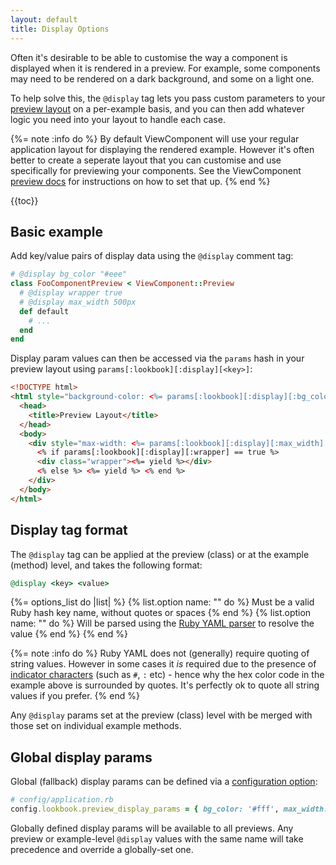 ```yaml
---
layout: default
title: Display Options
---
```


Often it's desirable to be able to customise the way a component is displayed when it is rendered in a preview.
For example, some components may need to be rendered on a dark background, and some on a light one.

To help solve this, the `@display` tag lets you pass custom parameters to your [preview layout](https://viewcomponent.org/guide/previews.html#layouts) on a per-example basis,
and you can then add whatever logic you need into your layout to handle each case.

{%= note :info do %}
By default ViewComponent will use your regular application layout for displaying the rendered example. However it's often better to create a seperate layout that you can customise and use specifically for previewing your components. See the ViewComponent [preview docs](https://viewcomponent.org/guide/previews.html) for instructions on how to set that up.
{% end %}

{{toc}}

## Basic example

Add key/value pairs of display data using the `@display` comment tag:

```ruby
# @display bg_color "#eee"
class FooComponentPreview < ViewComponent::Preview
  # @display wrapper true
  # @display max_width 500px
  def default
    # ...
  end
end
```

Display param values can then be accessed via the `params` hash in your preview layout using `params[:lookbook][:display][<key>]`:

```html
<!DOCTYPE html>
<html style="background-color: <%= params[:lookbook][:display][:bg_color] %>">
  <head>
    <title>Preview Layout</title>
  </head>
  <body>
    <div style="max-width: <%= params[:lookbook][:display][:max_width] || '100%' %>">
      <% if params[:lookbook][:display][:wrapper] == true %>
      <div class="wrapper"><%= yield %></div>
      <% else %> <%= yield %> <% end %>
    </div>
  </body>
</html>
```

## Display tag format

The `@display` tag can be applied at the preview (class) or at the example (method) level, and takes the following format:

```ruby
@display <key> <value>
```

{%= options_list do |list| %}
  {% list.option name: "<key>" do %}
    Must be a valid Ruby hash key name, without quotes or spaces
  {% end %}
  {% list.option name: "<value>" do %}
    Will be parsed using the [Ruby YAML parser](https://yaml.org/YAML_for_ruby.html) to resolve the value
  {% end %}
{% end %}  


{%= note :info do %}
Ruby YAML does not (generally) require quoting of string values. However in some cases it _is_ required due to the presence of [indicator characters](https://yaml.org/YAML_for_ruby.html#indicators_in_strings) (such as `#`, `:` etc) - hence why the hex color code in the example above is surrounded by quotes. It's perfectly ok to quote all string values if you prefer.
{% end %}


Any `@display` params set at the preview (class) level with be merged with those set on individual example methods.

## Global display params

Global (fallback) display params can be defined via a [configuration option](/api/config/#preview_display_params):

```ruby
# config/application.rb
config.lookbook.preview_display_params = { bg_color: '#fff', max_width: '100%' }
```

Globally defined display params will be available to all previews.
Any preview or example-level `@display` values with the same name will take precedence and override a globally-set one.